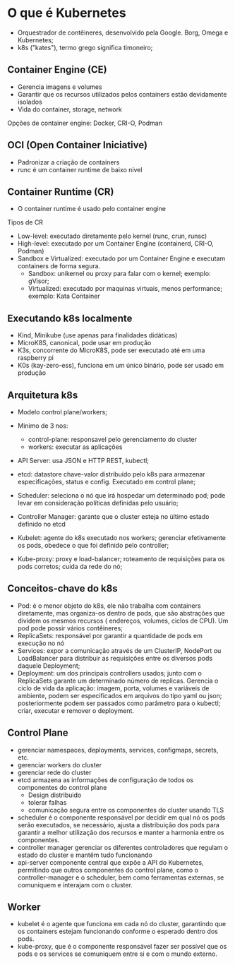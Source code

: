 # O que é Kubernetes

- Orquestrador de contêineres, desenvolvido pela Google. Borg, Omega e Kubernetes;
- k8s ("kates"), termo grego significa timoneiro;

## Container Engine (CE)

- Gerencia imagens e volumes
- Garantir que os recursos utilizados pelos containers estão devidamente isolados
- Vida do container, storage, network

Opções de container engine: Docker, CRI-O, Podman

## OCI (Open Container Iniciative)

- Padronizar a criação de containers
- runc é um container runtime de baixo nível

## Container Runtime (CR)

- O container runtime é usado pelo container engine

Tipos de CR

- Low-level: executado diretamente pelo kernel (runc, crun, runsc)
- High-level: executado por um Container Engine (containerd, CRI-O, Podman)
- Sandbox e Virtualized: executado por um Container Engine e executam containers de forma segura. 
  - Sandbox: unikernel ou proxy para falar com o kernel; exemplo: gVisor; 
  - Virtualized: executado por maquinas virtuais, menos performance; exemplo: Kata Container

## Executando k8s localmente

- Kind, Minikube (use apenas para finalidades didáticas)
- MicroK8S, canonical, pode usar em produção
- K3s, concorrente do MicroK8S, pode ser executado até em uma raspberry pi
- K0s (kay-zero-ess), funciona em um único binário, pode ser usado em produção

## Arquitetura k8s

- Modelo control plane/workers;
- Minimo de 3 nos:
  - control-plane: responsavel pelo gerenciamento do cluster
  - workers: executar as aplicações

- API Server: usa JSON e HTTP REST, kubectl;
- etcd: datastore chave-valor distribuído pelo k8s para armazenar
especificações, status e config. Executado em control plane;
- Scheduler: seleciona o nó que irá hospedar um determinado pod; pode levar
em consideração políticas definidas pelo usuário;
- Controller Manager: garante que o cluster esteja no último estado definido no etcd
- Kubelet: agente do k8s executado nos workers; gerenciar efetivamente os pods, obedece
o que foi definido pelo controller;
- Kube-proxy: proxy e load-balancer; roteamento de requisições para os pods corretos;
cuida da rede do nó;

## Conceitos-chave do k8s

- Pod: é o menor objeto do k8s, ele não trabalha com containers diretamente, mas organiza-os
dentro de pods, que são abstrações que dividem os mesmos recursos ( endereços, volumes,
ciclos de CPU). Um pod pode possir vários contêineres;
- ReplicaSets: responsável por garantir a quantidade de pods em execução no nó
- Services: expor a comunicação através de um ClusterIP, NodePort ou LoadBalancer para distribuir
as requisições entre os diversos pods daquele Deployment;
- Deployment: um dos principais controllers usados; junto com o ReplicaSets garante um determinado
número de replicas. Gerencia o ciclo de vida da aplicação:  imagem, porta, volumes e variáveis de
ambiente, podem ser especificados em arquivos do tipo yaml ou json; posteriormente podem ser passados
como parâmetro para o kubectl; criar, executar e remover o deployment.

## Control Plane

- gerenciar namespaces, deployments, services, configmaps, secrets, etc.
- gerenciar workers do cluster
- gerenciar rede do cluster
- etcd armazena as informações de configuração de todos os componentes do control plane
  - Design distribuido
  - tolerar falhas
  - comunicação segura entre os componentes do cluster usando TLS
- scheduler é o componente responsável por decidir em qual nó os pods serão executados,
se necessário, ajusta a distribuição dos pods para garantir a melhor utilização dos recursos
e manter a harmonia entre os componentes.
- controller manager gerenciar os diferentes controladores que regulam o estado do cluster e 
mantêm tudo funcionando
- api-server componente central que expõe a API do Kubernetes, permitindo que outros componentes
do control plane, como o controller-manager e o scheduler, bem como ferramentas externas, se
comuniquem e interajam com o cluster.

## Worker

- kubelet é o agente que funciona em cada nó do cluster, garantindo que os containers estejam funcionando
conforme o esperado dentro dos pods.
- kube-proxy, que é o componente responsável fazer ser possível que os pods e os services se comuniquem 
entre si e com o mundo externo.
